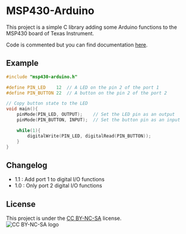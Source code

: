 # MSP430-Arduino

This project is a simple C library adding some Arduino functions to the MSP430 board of Texas Instrument.

Code is commented but you can find documentation [here](./msp430-arduino.pdf).


## Example
```c
#include "msp430-arduino.h"

#define PIN_LED    12  // A LED on the pin 2 of the port 1
#define PIN_BUTTON 22  // A button on the pin 2 of the port 2

// Copy button state to the LED
void main(){
    pinMode(PIN_LED, OUTPUT);    // Set the LED pin as an output
    pinMode(PIN_BUTTON, INPUT);  // Set the button pin as an input

    while(1){
        digitalWrite(PIN_LED, digitalRead(PIN_BUTTON));
    }
}
```


## Changelog
* 1.1 : Add port 1 to digital I/O functions
* 1.0 : Only port 2 digital I/O functions


## License
This project is under the [CC BY-NC-SA](https://creativecommons.org/licenses/by-nc-sa/4.0/) license.  
![CC BY-NC-SA logo](https://licensebuttons.net/l/by-nc-sa/4.0/88x31.png)
